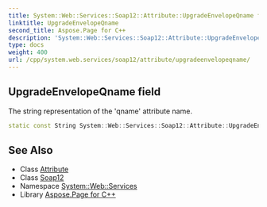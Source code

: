 ```yaml
---
title: System::Web::Services::Soap12::Attribute::UpgradeEnvelopeQname field
linktitle: UpgradeEnvelopeQname
second_title: Aspose.Page for C++
description: 'System::Web::Services::Soap12::Attribute::UpgradeEnvelopeQname field. The string representation of the ''qname'' attribute name in C++.'
type: docs
weight: 400
url: /cpp/system.web.services/soap12/attribute/upgradeenvelopeqname/
---
```

## UpgradeEnvelopeQname field


The string representation of the 'qname' attribute name.

```cpp
static const String System::Web::Services::Soap12::Attribute::UpgradeEnvelopeQname
```

## See Also

* Class [Attribute](../)
* Class [Soap12](../../)
* Namespace [System::Web::Services](../../../)
* Library [Aspose.Page for C++](../../../../)
